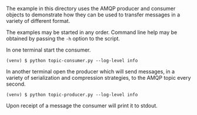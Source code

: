 The example in this directory uses the AMQP producer and consumer objects
to demonstrate how they can be used to transfer messages in a variety of
different format.

The examples may be started in any order. Command line help may be obtained
by passing the ``-h`` option to the script.

In one terminal start the consumer.

```console
(venv) $ python topic-consumer.py --log-level info
```

In another terminal open the producer which will send messages, in a variety
of serialization and compression strategies, to the AMQP topic every second.

```console
(venv) $ python topic-producer.py --log-level info
```

Upon receipt of a message the consumer will print it to stdout.
